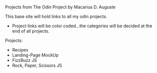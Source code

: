 Projects from The Odin Project by Macarius D. Auguste

This base site will hold links to all my odin projects.

- Project links will be color coded...the categories will be decided at the end of all projects.

Projects:
- Recipes
- Landing-Page MockUp
- FizzBuzz JS
- Rock, Paper, Scissors JS
